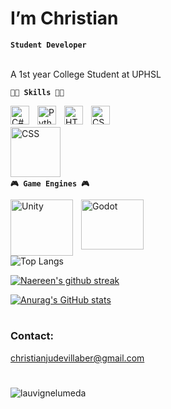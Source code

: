 <!-- ![MasterHead](https://imgur.com/PLs2IEP.png) -->
# I’m Christian

**` Student Developer `**

<br />
A 1st year College Student at UPHSL
<br />

**` 👩‍💻 Skills 👩‍💻 `**

<img align="left" alt="C#" width="30px" style="padding-right:10px;" src="https://cdn.jsdelivr.net/gh/devicons/devicon/icons/csharp/csharp-original.svg" />
<img align="left" alt="Python" width="30px" style="padding-right:10px;" src="https://cdn.jsdelivr.net/gh/devicons/devicon/icons/python/python-original.svg" />
<img align="left" alt="HTML" width="30px" style="padding-right:10px;" src="https://cdn.jsdelivr.net/gh/devicons/devicon/icons/html5/html5-plain.svg" />
<img align="left" alt="CSS" width="30px" style="padding-right:10px;" src="https://cdn.jsdelivr.net/gh/devicons/devicon/icons/css3/css3-plain.svg" />

<br />
<br />

<img  align="left" alt="CSS" width="80px" style="padding-right:10px;" src='https://cdn.jsdelivr.net/gh/devicons/devicon/icons/mysql/mysql-original-wordmark.svg'>

<br />
<br />
<br />
<br />

**` 🎮 Game Engines 🎮 `**

<img align="left" alt="Unity" width="100px" height="90" style="padding-right:10px;" src="https://cdn.jsdelivr.net/gh/devicons/devicon@latest/icons/unity/unity-original-wordmark.svg" />
<img align="left" alt="Godot" width="100px" height="80" style="padding-right:10px;" src="https://cdn.jsdelivr.net/gh/devicons/devicon@latest/icons/godot/godot-original.svg" />

<br />
<br />
<br />

<!-- [![Ask Me Anything !](https://img.shields.io/badge/Ask%20me-anything-1abc9c.svg)](https://GitHub.com/Naereen/ama) -->

#

![Top Langs](https://github-readme-stats.vercel.app/api/top-langs/?username=ChristianJude23&hide_progress=true&theme=tokyonight)

[![Naereen's github streak](https://github-readme-streak-stats.herokuapp.com/?user=ChristianJude23&theme=tokyonight)](https://github.com/DenverCoder1/github-readme-streak-stats)

[![Anurag's GitHub stats](https://github-readme-stats.vercel.app/api?username=ChristianJude23&show_icons=true&theme=tokyonight)](https://github.com/anuraghazra/github-readme-stats)

#

<!-- [![Naereen's github trophy](https://github-profile-trophy.vercel.app/?username=ChristianJude23&row=1&theme=tokyonight)](https://github.com/ryo-ma/github-profile-trophy) -->
<!---
ChristianJude23/ChristianJude23 is a ✨ special ✨ repository because its `README.md` (this file) appears on your GitHub profile.
You can click the Preview link to take a look at your changes.
--->

### Contact:
christianjudevillaber@gmail.com


#
<p align="left"> <img src="https://komarev.com/ghpvc/?username=ChristianJude23&label=Profile%20views&color=0e75b6&style=flat" alt="lauvignelumeda" /> </p>
